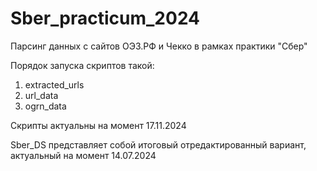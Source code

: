 # Sber_practicum_2024

Парсинг данных с сайтов ОЭЗ.РФ и Чекко в рамках практики "Сбер" 

Порядок запуска скриптов такой:      
1) extracted_urls     
2) url_data     
3) ogrn_data  


Скрипты актуальны на момент 17.11.2024  

Sber_DS представляет собой итоговый отредактированный вариант, актуальный на момент 14.07.2024
